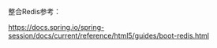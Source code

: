 整合Redis参考：

https://docs.spring.io/spring-session/docs/current/reference/html5/guides/boot-redis.html



